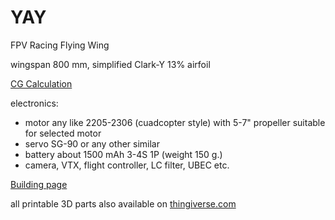 # YAY
FPV Racing Flying Wing

wingspan 800 mm, simplified Clark-Y 13% airfoil

[CG Calculation](http://winglib.com/wing/yay-fpv-racing-wing)

electronics:
- motor any like 2205-2306 (cuadcopter style) with 5-7" propeller suitable for selected motor
- servo SG-90 or any other similar
- battery about 1500 mAh 3-4S 1P (weight 150 g.)
- camera, VTX, flight controller, LC filter, UBEC etc.

[Building page](https://github.com/sergey-prokhorov/YAY/wiki/Building)

all printable 3D parts also available on [thingiverse.com](https://www.thingiverse.com/thing:4137610)
